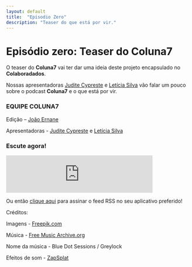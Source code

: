```yaml
---
layout: default
title:  "Episodio Zero"
description: "Teaser do que está por vir."
---
```

# Episódio zero: Teaser do Coluna7
O teaser do **Coluna7** vai ter dar uma ideia deste projeto encapsulado no **Colaboradados**.

Nossas apresentadoras [Judite Cypreste](https://twitter.com/juditecypreste) e [Letícia Silva](https://twitter.com/dii_lua) vão falar um pouco sobre o podcast **Coluna7** e o que está por vir. 

### EQUIPE COLUNA7

Edição – [João Ernane](https://twitter.com/ChofenAdulto)

Apresentadoras - [Judite Cypreste](https://twitter.com/juditecypreste) e [Letícia Silva](https://twitter.com/dii_lua)

### Escute agora!
<iframe src="https://anchor.fm/coluna-7/embed/episodes/Episdio-00---Piloto-e38r4v" height="102px" width="400px" frameborder="0" scrolling="no"></iframe>


Ou então [clique aqui](https://anchor.fm/s/951cc10/podcast/rss) para assinar o feed RSS no seu aplicativo preferido!


Créditos:

Imagens - [Freepik.com](https://www.freepik.com/)

Música - [Free Music Archive.org](https://freemusicarchive.org)

Nome da música - Blue Dot Sessions / Greylock

Efeitos de som - [ZapSplat](https://www.zapsplat.com/)


